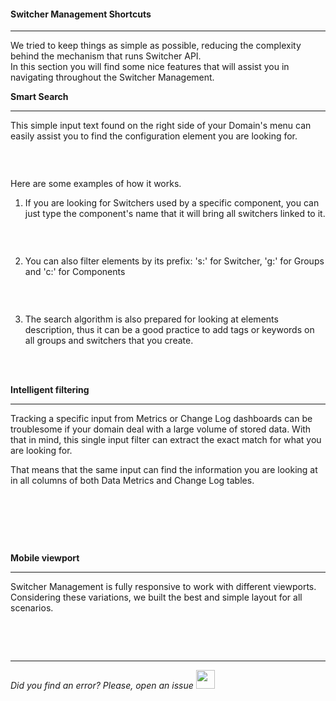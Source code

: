 #### Switcher Management Shortcuts
* * *

We tried to keep things as simple as possible, reducing the complexity behind the mechanism that runs Switcher API.
</br>In this section you will find some nice features that will assist you in navigating throughout the Switcher Management.

  **Smart Search**
  * * *

  This simple input text found on the right side of your Domain's menu can easily assist you to find the configuration element you are looking for.

  <img src="[$ASSETS_LOCATION]/documentation/images/shortcuts/smart_search.gif" class="image-style shadow" alt=""/><p><br/>

  Here are some examples of how it works.

  1. If you are looking for Switchers used by a specific component, you can just type the component's name that it will bring all switchers linked to it.

     <img src="[$ASSETS_LOCATION]/documentation/images/shortcuts/smart_search_component.gif" class="image-style shadow" alt=""/><p><br/>

  2. You can also filter elements by its prefix: 's:' for Switcher, 'g:' for Groups and 'c:' for Components

     <img src="[$ASSETS_LOCATION]/documentation/images/shortcuts/smart_search_prefix.gif" class="image-style shadow" alt=""/><p><br/>

  3. The search algorithm is also prepared for looking at elements description, thus it can be a good practice to add tags or keywords on all groups and switchers that you create.

</br></br>

  **Intelligent filtering**
  * * *

  Tracking a specific input from Metrics or Change Log dashboards can be troublesome if your domain deal with a large volume of stored data.
  With that in mind, this single input filter can extract the exact match for what you are looking for.
  
  That means that the same input can find the information you are looking at in all columns of both Data Metrics and Change Log tables.

  <img src="[$ASSETS_LOCATION]/documentation/images/shortcuts/shortcuts_datafilter.jpg" class="image-style shadow" alt=""/><p><br/>

</br></br>

  **Mobile viewport**
  * * *

  Switcher Management is fully responsive to work with different viewports. Considering these variations, we built the best and simple layout for all scenarios.

  <img src="[$ASSETS_LOCATION]/documentation/images/shortcuts/shortcuts_mobile.gif" class="image-style shadow" alt=""/><p>

</br></br>

* * *

*Did you find an error? Please, open an issue*
<a href="https://github.com/switcherapi/switcher-management/issues/new?title=fix:+[shortcuts.md]+-+[INSERT+SHORT+DESCRIPTION]" target="_blank">
    <img src="[$ASSETS_LOCATION]\github.svg" style="width: 30px;">
</a> 
